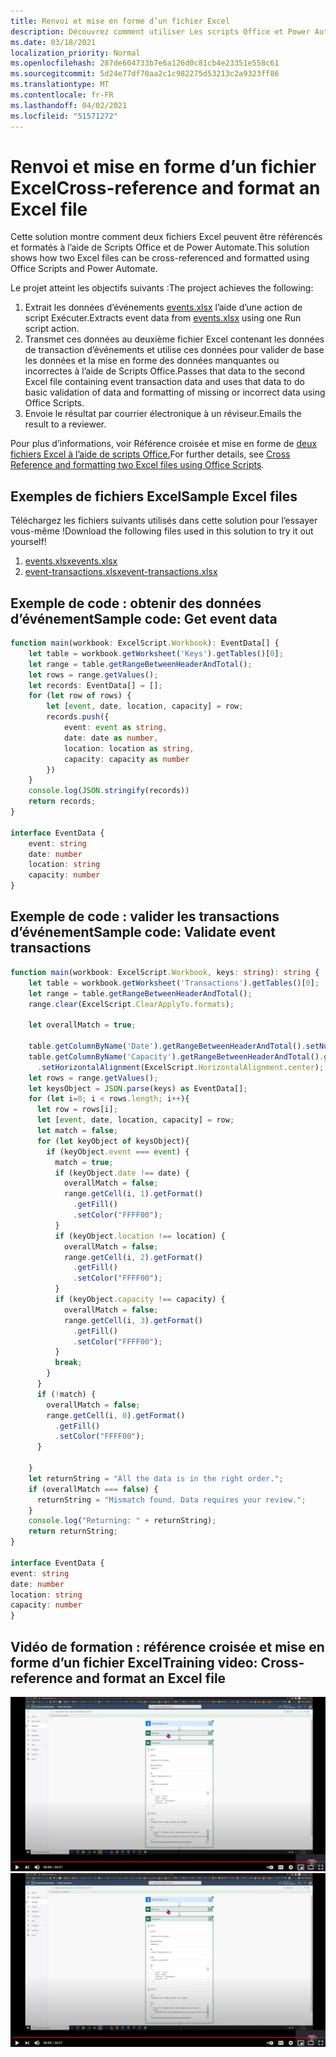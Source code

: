 ```yaml
---
title: Renvoi et mise en forme d’un fichier Excel
description: Découvrez comment utiliser Les scripts Office et Power Automate pour faire référence à un fichier Excel et le mettre en forme.
ms.date: 03/18/2021
localization_priority: Normal
ms.openlocfilehash: 287de604733b7e6a126d0c81cb4e23351e558c61
ms.sourcegitcommit: 5d24e77df70aa2c1c982275d53213c2a9323ff86
ms.translationtype: MT
ms.contentlocale: fr-FR
ms.lasthandoff: 04/02/2021
ms.locfileid: "51571272"
---
```

# <a name="cross-reference-and-format-an-excel-file"></a><span data-ttu-id="05f3e-103">Renvoi et mise en forme d’un fichier Excel</span><span class="sxs-lookup"><span data-stu-id="05f3e-103">Cross-reference and format an Excel file</span></span>

<span data-ttu-id="05f3e-104">Cette solution montre comment deux fichiers Excel peuvent être référencés et formatés à l’aide de Scripts Office et de Power Automate.</span><span class="sxs-lookup"><span data-stu-id="05f3e-104">This solution shows how two Excel files can be cross-referenced and formatted using Office Scripts and Power Automate.</span></span>

<span data-ttu-id="05f3e-105">Le projet atteint les objectifs suivants :</span><span class="sxs-lookup"><span data-stu-id="05f3e-105">The project achieves the following:</span></span>

1. <span data-ttu-id="05f3e-106">Extrait les données d’événements <a href="events.xlsx">events.xlsx</a> l’aide d’une action de script Exécuter.</span><span class="sxs-lookup"><span data-stu-id="05f3e-106">Extracts event data from <a href="events.xlsx">events.xlsx</a> using one Run script action.</span></span>
1. <span data-ttu-id="05f3e-107">Transmet ces données au deuxième fichier Excel contenant les données de transaction d’événements et utilise ces données pour valider de base les données et la mise en forme des données manquantes ou incorrectes à l’aide de Scripts Office.</span><span class="sxs-lookup"><span data-stu-id="05f3e-107">Passes that data to the second Excel file containing event transaction data and uses that data to do basic validation of data and formatting of missing or incorrect data using Office Scripts.</span></span>
1. <span data-ttu-id="05f3e-108">Envoie le résultat par courrier électronique à un réviseur.</span><span class="sxs-lookup"><span data-stu-id="05f3e-108">Emails the result to a reviewer.</span></span>

<span data-ttu-id="05f3e-109">Pour plus d’informations, voir Référence croisée et mise en forme de [deux fichiers Excel à l’aide de scripts Office.](https://powerusers.microsoft.com/t5/Power-Automate-Cookbook/Cross-Reference-and-formatting-two-Excel-files-using-Office/td-p/728535)</span><span class="sxs-lookup"><span data-stu-id="05f3e-109">For further details, see [Cross Reference and formatting two Excel files using Office Scripts](https://powerusers.microsoft.com/t5/Power-Automate-Cookbook/Cross-Reference-and-formatting-two-Excel-files-using-Office/td-p/728535).</span></span>

## <a name="sample-excel-files"></a><span data-ttu-id="05f3e-110">Exemples de fichiers Excel</span><span class="sxs-lookup"><span data-stu-id="05f3e-110">Sample Excel files</span></span>

<span data-ttu-id="05f3e-111">Téléchargez les fichiers suivants utilisés dans cette solution pour l’essayer vous-même !</span><span class="sxs-lookup"><span data-stu-id="05f3e-111">Download the following files used in this solution to try it out yourself!</span></span>

1. <span data-ttu-id="05f3e-112"><a href="events.xlsx">events.xlsx</a></span><span class="sxs-lookup"><span data-stu-id="05f3e-112"><a href="events.xlsx">events.xlsx</a></span></span>
1. <span data-ttu-id="05f3e-113"><a href="event-transactions.xlsx">event-transactions.xlsx</a></span><span class="sxs-lookup"><span data-stu-id="05f3e-113"><a href="event-transactions.xlsx">event-transactions.xlsx</a></span></span>

## <a name="sample-code-get-event-data"></a><span data-ttu-id="05f3e-114">Exemple de code : obtenir des données d’événement</span><span class="sxs-lookup"><span data-stu-id="05f3e-114">Sample code: Get event data</span></span>

```TypeScript
function main(workbook: ExcelScript.Workbook): EventData[] {
    let table = workbook.getWorksheet('Keys').getTables()[0];
    let range = table.getRangeBetweenHeaderAndTotal();
    let rows = range.getValues();
    let records: EventData[] = [];
    for (let row of rows) {
        let [event, date, location, capacity] = row;
        records.push({
            event: event as string,
            date: date as number, 
            location: location as string,
            capacity: capacity as number
        })
    }
    console.log(JSON.stringify(records))
    return records;
}

interface EventData {
    event: string
    date: number
    location: string
    capacity: number
}
```

## <a name="sample-code-validate-event-transactions"></a><span data-ttu-id="05f3e-115">Exemple de code : valider les transactions d’événement</span><span class="sxs-lookup"><span data-stu-id="05f3e-115">Sample code: Validate event transactions</span></span>

```TypeScript
function main(workbook: ExcelScript.Workbook, keys: string): string {
    let table = workbook.getWorksheet('Transactions').getTables()[0];
    let range = table.getRangeBetweenHeaderAndTotal();
    range.clear(ExcelScript.ClearApplyTo.formats);
  
    let overallMatch = true;
  
    table.getColumnByName('Date').getRangeBetweenHeaderAndTotal().setNumberFormatLocal("yyyy-mm-dd;@");
    table.getColumnByName('Capacity').getRangeBetweenHeaderAndTotal().getFormat()
      .setHorizontalAlignment(ExcelScript.HorizontalAlignment.center);
    let rows = range.getValues();
    let keysObject = JSON.parse(keys) as EventData[];
    for (let i=0; i < rows.length; i++){
      let row = rows[i];
      let [event, date, location, capacity] = row;
      let match = false;
      for (let keyObject of keysObject){
        if (keyObject.event === event) {
          match = true;
          if (keyObject.date !== date) {
            overallMatch = false;
            range.getCell(i, 1).getFormat()
              .getFill()
              .setColor("FFFF00");
          }
          if (keyObject.location !== location) {
            overallMatch = false;
            range.getCell(i, 2).getFormat()
              .getFill()
              .setColor("FFFF00");
          }
          if (keyObject.capacity !== capacity) {
            overallMatch = false;
            range.getCell(i, 3).getFormat()
              .getFill()
              .setColor("FFFF00");
          }   
          break;             
        }
      }
      if (!match) {
        overallMatch = false;
        range.getCell(i, 0).getFormat()
          .getFill()
          .setColor("FFFF00");      
      }
  
    }
    let returnString = "All the data is in the right order.";
    if (overallMatch === false) {
      returnString = "Mismatch found. Data requires your review.";
    }
    console.log("Returning: " + returnString);
    return returnString;
}

interface EventData {
event: string
date: number
location: string
capacity: number
}
```

## <a name="training-video-cross-reference-and-format-an-excel-file"></a><span data-ttu-id="05f3e-116">Vidéo de formation : référence croisée et mise en forme d’un fichier Excel</span><span class="sxs-lookup"><span data-stu-id="05f3e-116">Training video: Cross-reference and format an Excel file</span></span>

<span data-ttu-id="05f3e-117">[![Regardez une vidéo pas à pas sur la façon de référencer et de mettre en forme un fichier Excel](../../images/cross-ref-tables-vid.jpg)](https://youtu.be/dVwqBf483qo "Vidéo pas à pas sur la façon de référencer et de mettre en forme un fichier Excel")</span><span class="sxs-lookup"><span data-stu-id="05f3e-117">[![Watch step-by-step video on how to cross-reference and format an Excel file](../../images/cross-ref-tables-vid.jpg)](https://youtu.be/dVwqBf483qo "Step-by-step video on how to cross-reference and format an Excel file")</span></span>
